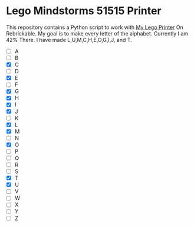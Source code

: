 # Lego Mindstorms 51515 Printer
This repository contains a Python script to work with [My Lego Printer](https://rebrickable.com/) On Rebrickable. My goal is to make every letter of the alphabet. Currently I am 42% There. I have made L,U,M,C,H,E,O,G,I,J, and T. 
- [ ] A
- [ ] B
- [x] C
- [ ] D
- [x] E
- [ ] F
- [x] G
- [x] H
- [x] I
- [x] J
- [ ] K
- [x] L
- [x] M
- [ ] N
- [x] O
- [ ] P
- [ ] Q
- [ ] R
- [ ] S
- [x] T
- [x] U
- [ ] V
- [ ] W
- [ ] X
- [ ] Y
- [ ] Z
